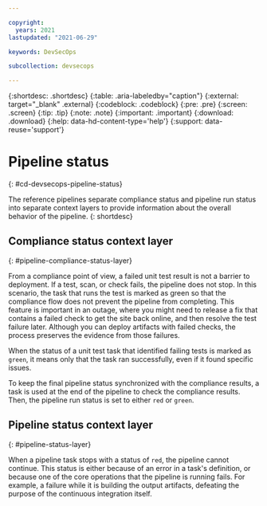 ```yaml
---

copyright:
  years: 2021
lastupdated: "2021-06-29"

keywords: DevSecOps

subcollection: devsecops

---
```


{:shortdesc: .shortdesc}
{:table: .aria-labeledby="caption"}
{:external: target="_blank" .external}
{:codeblock: .codeblock}
{:pre: .pre}
{:screen: .screen}
{:tip: .tip}
{:note: .note}
{:important: .important}
{:download: .download}
{:help: data-hd-content-type='help'}
{:support: data-reuse='support'}

# Pipeline status
{: #cd-devsecops-pipeline-status}

The reference pipelines separate compliance status and pipeline run status into separate context layers to provide information about the overall behavior of the pipeline.
{: shortdesc}

## Compliance status context layer
{: #pipeline-compliance-status-layer}

From a compliance point of view, a failed unit test result is not a barrier to deployment. If a test, scan, or check fails, the pipeline does not stop. In this scenario, the task that runs the test is marked as green so that the compliance flow does not prevent the pipeline from completing. This feature is important in an outage, where you might need to release a fix that contains a failed check to get the site back online, and then resolve the test failure later. Although you can deploy artifacts with failed checks, the process preserves the evidence from those failures. 

When the status of a unit test task that identified failing tests is marked as `green`, it means only that the task ran successfully, even if it found specific issues.

To keep the final pipeline status synchronized with the compliance results, a task is used at the end of the pipeline to check the compliance results. Then, the pipeline run status is set to either `red` or `green`.

## Pipeline status context layer
{: #pipeline-status-layer}

When a pipeline task stops with a status of `red`, the pipeline cannot continue. This status is either because of an error in a task's definition, or because one of the core operations that the pipeline is running fails. For example, a failure while it is building the output artifacts, defeating the purpose of the continuous integration itself.
